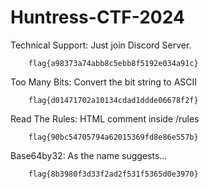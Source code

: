 # Huntress-CTF-2024

Technical Support: Just join Discord Server.

        flag{a98373a74abb8c5ebb8f5192e034a91c}

Too Many Bits: Convert the bit string to ASCII

        flag{d01471702a10134cdad1ddde06678f2f}

Read The Rules: HTML comment inside /rules 
        
        flag{90bc54705794a62015369fd8e86e557b}

Base64by32: As the name suggests...

        flag{8b3980f3d33f2ad2f531f5365d0e3970}
